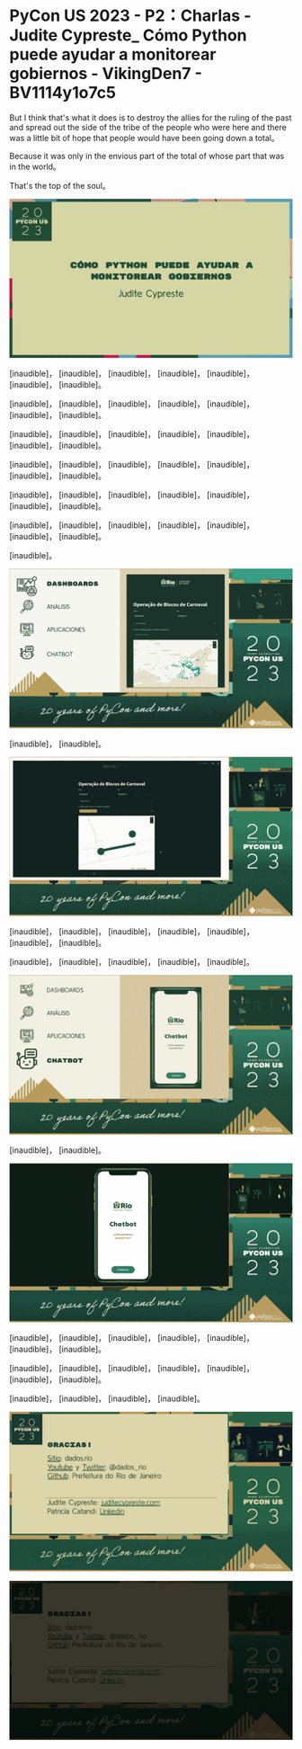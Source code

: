 # PyCon US 2023 - P2：Charlas - Judite Cypreste_ Cómo Python puede ayudar a monitorear gobiernos - VikingDen7 - BV1114y1o7c5

 But I think that's what it does is to destroy the allies for the ruling of the past and spread out the side of the tribe of the people who were here and there was a little bit of hope that people would have been going down a total。

 Because it was only in the envious part of the total of whose part that was in the world。

 That's the top of the soul。

![](img/a01318be044a77dbab847aabbb7738d0_1.png)

 [inaudible]， [inaudible]， [inaudible]， [inaudible]， [inaudible]， [inaudible]， [inaudible]。

 [inaudible]， [inaudible]， [inaudible]， [inaudible]， [inaudible]， [inaudible]， [inaudible]。

 [inaudible]， [inaudible]， [inaudible]， [inaudible]， [inaudible]， [inaudible]， [inaudible]。

 [inaudible]， [inaudible]， [inaudible]， [inaudible]， [inaudible]， [inaudible]， [inaudible]。

 [inaudible]， [inaudible]， [inaudible]， [inaudible]， [inaudible]， [inaudible]， [inaudible]。

 [inaudible]， [inaudible]， [inaudible]， [inaudible]， [inaudible]， [inaudible]， [inaudible]。

 [inaudible]。

![](img/a01318be044a77dbab847aabbb7738d0_3.png)

 [inaudible]， [inaudible]。

![](img/a01318be044a77dbab847aabbb7738d0_5.png)

 [inaudible]， [inaudible]， [inaudible]， [inaudible]， [inaudible]， [inaudible]， [inaudible]。

 [inaudible]， [inaudible]， [inaudible]， [inaudible]， [inaudible]。



![](img/a01318be044a77dbab847aabbb7738d0_7.png)

 [inaudible]， [inaudible]。

![](img/a01318be044a77dbab847aabbb7738d0_9.png)

 [inaudible]， [inaudible]， [inaudible]， [inaudible]， [inaudible]， [inaudible]， [inaudible]。

 [inaudible]， [inaudible]， [inaudible]， [inaudible]， [inaudible]， [inaudible]， [inaudible]。

 [inaudible]， [inaudible]， [inaudible]， [inaudible]。



![](img/a01318be044a77dbab847aabbb7738d0_11.png)

![](img/a01318be044a77dbab847aabbb7738d0_12.png)